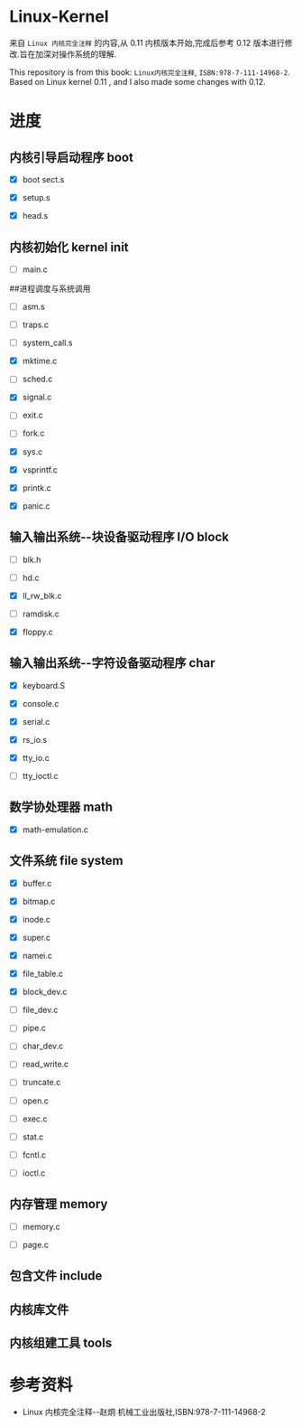 # Linux-Kernel

来自 `Linux 内核完全注释` 的内容,从 0.11 内核版本开始,完成后参考 0.12 版本进行修改.旨在加深对操作系统的理解.

This repository is from this book: `Linux内核完全注释`, `ISBN:978-7-111-14968-2`.
Based on Linux kernel 0.11 , and I also made some changes with 0.12.

# 进度

## 内核引导启动程序 boot
- [x] boot sect.s
- [x] setup.s
- [x] head.s



## 内核初始化 kernel init
- [ ] main.c

##进程调度与系统调用
- [ ] asm.s
- [ ] traps.c
- [ ] system_call.s
- [x] mktime.c
- [ ] sched.c
- [x] signal.c
- [ ] exit.c
- [ ] fork.c
- [x] sys.c
- [x] vsprintf.c
- [x] printk.c
- [x] panic.c


## 输入输出系统--块设备驱动程序 I/O block
- [ ] blk.h
- [ ] hd.c
- [x] ll_rw_blk.c
- [ ] ramdisk.c
- [x] floppy.c


## 输入输出系统--字符设备驱动程序 char
- [x] keyboard.S
- [x] console.c
- [x] serial.c
- [x] rs_io.s
- [x] tty_io.c
- [ ] tty_ioctl.c


## 数学协处理器 math
- [x] math-emulation.c


## 文件系统 file system
- [x] buffer.c
- [x] bitmap.c
- [x] inode.c
- [x] super.c
- [x] namei.c
- [x] file_table.c
- [x] block_dev.c
- [ ] file_dev.c
- [ ] pipe.c
- [ ] char_dev.c
- [ ] read_write.c
- [ ] truncate.c
- [ ] open.c
- [ ] exec.c
- [ ] stat.c
- [ ] fcntl.c
- [ ] ioctl.c



## 内存管理 memory
- [ ] memory.c
- [ ] page.c


## 包含文件 include



## 内核库文件 



## 内核组建工具 tools


# 参考资料
- Linux 内核完全注释--赵炯 机械工业出版社,ISBN:978-7-111-14968-2



